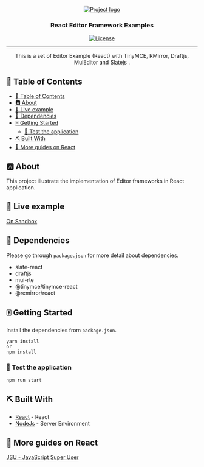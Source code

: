 <p align="center">
  <a href="" rel="noopener">
 <img src= "https://images.unsplash.com/photo-1602265585142-6b221b9b2c24?crop=entropy&cs=tinysrgb&fm=jpg&ixlib=rb-1.2.1&q=80&raw_url=true&ixid=MnwxMjA3fDB8MHxwaG90by1wYWdlfHx8fGVufDB8fHx8&auto=format&fit=crop&w=1025" alt="Project logo"></a>
</p>
<h3 align="center">React Editor Framework Examples</h3>

<div align="center">

[![License](https://img.shields.io/badge/license-MIT-blue.svg)](LICENSE.md)

</div>

---

<p align="center"> This is a set of Editor Example (React) with TinyMCE, RMirror, Draftjs, MuiEditor and Slatejs .
    <br> 
</p>

## 📝 Table of Contents

- [📝 Table of Contents](#-table-of-contents)
- [🅰️ About <a name="about"> </a>](#️-about--)
- [🥍 Live example](#-live-example)
- [🐩 Dependencies <a name = "dep"></a>](#-dependencies-)
- [🀄 Getting Started <a name = "getting_started"></a>](#-getting-started-)
  - [🍠 Test the application](#-test-the-application)
- [⛏️ Built With <a name = "tech_stack"></a>](#️-built-with-)
- [🎉 More guides on React <a name = "acknowledgments"></a>](#-more-guides-on-react-)

## 🅰️ About <a name="about"> </a>
This project illustrate the implementation of Editor frameworks in React application.
## 🥍 Live example
[On Sandbox](https://codesandbox.io/s/react-quilljs-zu9zg2)
 
## 🐩 Dependencies <a name = "dep"></a>
Please go through `package.json` for more detail about dependencies.
- slate-react
- draftjs
- mui-rte
- @tinymce/tinymce-react
- @remirror/react

## 🀄 Getting Started <a name = "getting_started"></a>

Install the dependencies from `package.json`. 
```
yarn install
or
npm install
```

### 🍠 Test the application

 ```
npm run start
```

## ⛏️ Built With <a name = "tech_stack"></a>

- [React](https://www.recajs.org/) - React
- [NodeJs](https://nodejs.org/en/) - Server Environment


## 🎉 More guides on React <a name = "acknowledgments"></a>

[JSU - JavaScript Super User](http://javascriptsu.wordspres.com)

 
